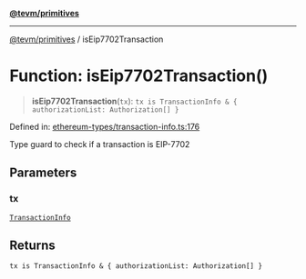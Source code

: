 [**@tevm/primitives**](../README.md)

***

[@tevm/primitives](../globals.md) / isEip7702Transaction

# Function: isEip7702Transaction()

> **isEip7702Transaction**(`tx`): `tx is TransactionInfo & { authorizationList: Authorization[] }`

Defined in: [ethereum-types/transaction-info.ts:176](https://github.com/evmts/primitives/blob/main/src/ethereum-types/transaction-info.ts#L176)

Type guard to check if a transaction is EIP-7702

## Parameters

### tx

[`TransactionInfo`](../interfaces/TransactionInfo.md)

## Returns

`tx is TransactionInfo & { authorizationList: Authorization[] }`

